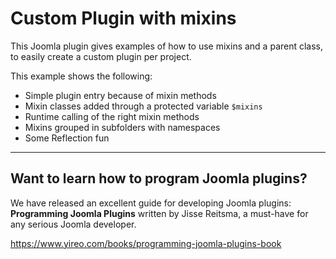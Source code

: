 Custom Plugin with mixins
=========================

This Joomla plugin gives examples of how to use mixins and a parent
class, to easily create a custom plugin per project.

This example shows the following:
- Simple plugin entry because of mixin methods
- Mixin classes added through a protected variable `$mixins`
- Runtime calling of the right mixin methods
- Mixins grouped in subfolders with namespaces
- Some Reflection fun

---
## Want to learn how to program Joomla plugins?
We have released an excellent guide for developing Joomla plugins: **Programming Joomla Plugins** written by Jisse Reitsma, a must-have for any serious Joomla developer.

https://www.yireo.com/books/programming-joomla-plugins-book

